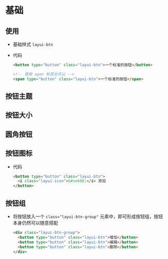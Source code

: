# 基础

## 使用

+ 基础样式 `layui-btn`

+ 代码

    ```html
    <button type="button" class="layui-btn">一个标准的按钮</button>

    <!-- 使用 span 标签也可以 -->
    <span type="button" class="layui-btn">一个标准的按钮</span>
    ```

## 按钮主题

## 按钮大小

## 圆角按钮

## 按钮图标

+ 代码

    ```html
    <button type="button" class="layui-btn">
      <i class="layui-icon">&#xe608;</i> 添加
    </button>
    ```

## 按钮组

+ 将按钮放入一个 `class="layui-btn-group"` 元素中，即可形成按钮组，按钮本身仍然可以随意搭配

    ```html
    <div class="layui-btn-group">
      <button type="button" class="layui-btn">增加</button>
      <button type="button" class="layui-btn">编辑</button>
      <button type="button" class="layui-btn">删除</button>
    </div>
    ```
